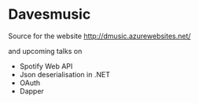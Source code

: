 # Davesmusic
Source for the website http://dmusic.azurewebsites.net/

and upcoming talks on

- Spotify Web API
- Json deserialisation in .NET
- OAuth
- Dapper
